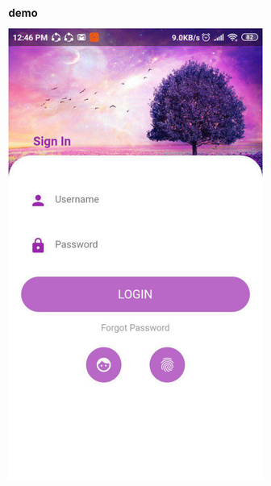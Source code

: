 ## demo

![alt text](https://raw.githubusercontent.com/balinux/flutter_simple_login/master/images/photo_2019-06-16_12-47-08.jpg "Logo Title Text 1")
